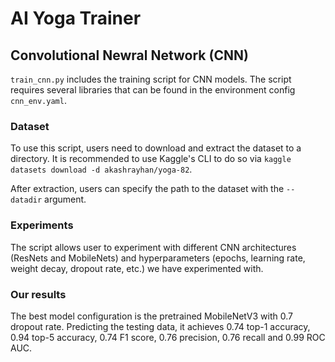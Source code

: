 # AI Yoga Trainer



## Convolutional Newral Network (CNN)


`train_cnn.py` includes the training script for CNN models. The script requires several libraries that can be found in the environment config `cnn_env.yaml`. 

### Dataset

To use this script, users need to download and extract the dataset to a directory. It is recommended to use Kaggle's CLI to do so via 
`kaggle datasets download -d akashrayhan/yoga-82`.

After extraction, users can specify the path to the dataset with the `--datadir` argument.

### Experiments
The script allows user to experiment with different CNN architectures (ResNets and MobileNets) and hyperparameters (epochs, learning rate, weight decay, dropout rate, etc.) we have experimented with. 


### Our results
The best model configuration is the pretrained MobileNetV3 with 0.7 dropout rate. Predicting the testing data, it achieves 0.74 top-1 accuracy, 0.94 top-5 accuracy, 0.74 F1 score, 0.76 precision, 0.76 recall and 0.99 ROC AUC.